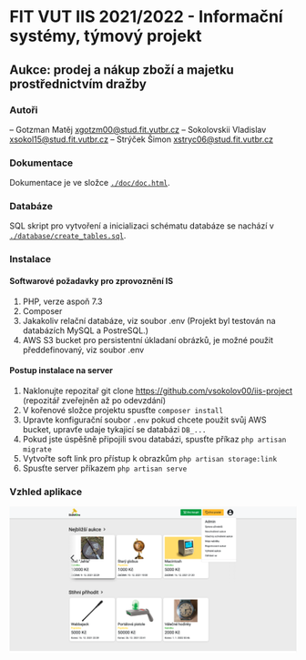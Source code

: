 # FIT VUT IIS 2021/2022 - Informační systémy, týmový projekt
## Aukce: prodej a nákup zboží a majetku prostřednictvím dražby
### Autoři
– Gotzman Matěj xgotzm00@stud.fit.vutbr.cz
– Sokolovskii Vladislav xsokol15@stud.fit.vutbr.cz
– Strýček Šimon xstryc06@stud.fit.vutbr.cz

### Dokumentace
Dokumentace je ve složce [`./doc/doc.html`](./doc/doc.html).

### Databáze
SQL skript pro vytvoření a inicializaci schématu databáze se nachází v [`./database/create_tables.sql`](./database/create_tables.sql).

### Instalace

#### Softwarové požadavky pro zprovoznění IS
1. PHP, verze aspoň 7.3
2. Composer
3. Jakakoliv relační databáze, viz soubor .env (Projekt byl testován na databázích MySQL a PostreSQL.)
4. AWS S3 bucket pro persistentní úkladaní obrázků, je možné použit předdefinovaný, viz soubor .env

#### Postup instalace na server
1. Naklonujte repozitař git clone https://github.com/vsokolov00/iis-project (repozitář zveřejněn až po odevzdání)
2. V kořenové složce projektu spusťte `composer install`
3. Upravte konfigurační soubor `.env` pokud chcete použit svůj AWS bucket, upravťe udaje tykajicí se databázi `DB_...`
4. Pokud jste úspěšně připojili svou databázi, spusťte příkaz `php artisan migrate`
5. Vytvořte soft link pro přístup k obrazkům `php artisan storage:link`
6. Spusťte server příkazem `php artisan serve`

### Vzhled aplikace
![Očekavaný vzhled aplikace (po naplnění data)](doc/vzhled.png?raw=true "Vzhled")
